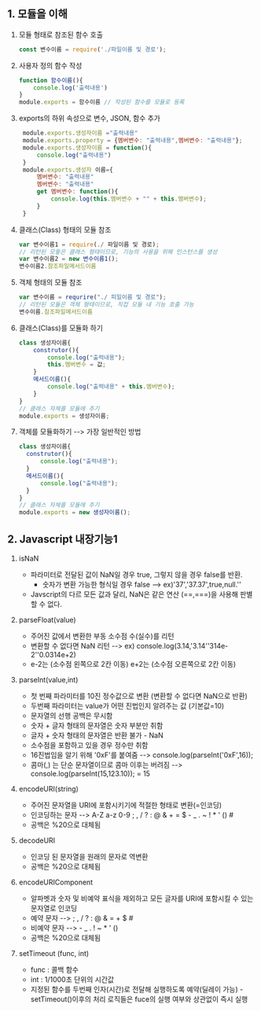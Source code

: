 ## 1. 모듈을 이해

1. 모듈 형태로 참조된 함수 호출
   ```js
   const 변수이름 = require('./파일이름 및 경로');
   ```
2. 사용자 정의 함수 작성
   ```js
   function 함수이름(){
       console.log('출력내용')
   }
   module.exports = 함수이름 // 작성된 함수를 모듈로 등록
   ```
3. exports의 하위 속성으로 변수, JSON, 함수 추가
   ```js 
    module.exports.생성자이름 ="출력내용"
    module.exports.property = {멤버변수: "출력내용",멤버변수: "출력내용"};
    module.exports.생성자이름 = function(){
        console.log("출력내용")
    }
    module.exports.생성자 이름={
        멤버변수: "출력내용"
        멤버변수: "출력내용"
        get 멤버변수: function(){
            console.log(this.멤버변수 + "" + this.멤버변수);
        }
    }
    ```
4. 클래스(Class) 형태의 모듈 참조
    ```js
    var 변수이름1 = require(./ 파일이름 및 경로);
    // 리턴된 모듛은 클래스 형태이므로, 기능의 사용을 위해 인스턴스를 생성
    var 변수이름2 = new 변수이름1();
    변수이름2.참조파일메서드이름
    ```
5. 객체 형태의 모듈 참조
    ```js
    var 변수이름 = requrire("./ 피일이름 및 경로");
    // 리턴된 모듈은 객체 형태이므로, 직접 모듈 내 기능 호출 가능
    변수이름.참조파일메서드이름
    ```
6. 클래스(Class)를 모듈화 하기
    ```js
    class 생성자이름{
        construtor(){
            console.log("출력내용");
            this.멤버변수 = 값;
        }
        메서드이름(){
            console.log("출력내용" + this.멤버변수);
        }
    }
    // 클래스 자체를 모듈에 추기
    module.exports = 생성자이름;

7. 객체를 모듈화하기 --> 가장 일반적인 방법
      ```js
    class 생성자이름{
        construtor(){
            console.log("출력내용");
        }
        메서드이름(){
            console.log("출력내용");
        }
    }
    // 클래스 자체를 모듈에 추기
    module.exports = new 생성자이름();
    ```
## 2. Javascript 내장기능1
1. isNaN
    - 파라미터로 전달된 값이 NaN일 경우 true, 그렇지 않을 경우 false를 반환.
        - 숫자가 변환 가능한 형식일 경우 false --> ex)'37','37.37',true,null.''
    - Javscript의 다르 모든 값과 달리, NaN은 같은 연산 (==,===)을 사용해 판별할 수 없다.

2. parseFloat(value)
    - 주어진 값에서 변환한 부동 소수점 수(실수)를 리턴
    - 변환할 수 없다면 NaN 리턴 --> ex) console.log(3.14,'3.14''314e-2''0.0314e+2)
    - e-2는 (소수점 왼쪽으로 2칸 이동) e+2는 (소수점 오른쪽으로 2칸 이동)

3.  parseInt(value,int)
    - 첫 번째 파라미터를 10진 정수값으로 변환 (변환할 수 없다면 NaN으로 반환)
    - 두번째 파라미터는 value가 어떤 진법인지 알려주는 값 (기본값=10)
    - 문자열의 선행 공백은 무시함
    - 숫자 + 글자 형태의 문자열은 숫자 부분만 취함
    - 글자 + 숫자 형태의 문자열은 반환 불가 - NaN
    - 소수점을 포함하고 있을 경우 정수만 취함
    - 16진법임을 알기 위해 '0xF'를 붙여줌 --> console.log(parseInt('0xF',16)); 
    - 콤마(,) 는 단순 문자열이므로 콤마 이후는 버려짐 --> console.log(parseInt(15,123.10)); = 15

4. encodeURI(string)
    - 주어진 문자열을 URI에 포함시키기에 적절한 형태로 변환(=인코딩)
    - 인코딩하는 문자 --> A-Z a-z 0-9 ; , / ? : @ & + = $ - _ . ~ ! * ' () #
    - 공백은 %20으로 대체됨

5. decodeURI
    - 인코딩 된 문자열을 원래의 문자로 역변환
    - 공백은 %20으로 대체됨

6. encodeURIComponent
    - 알파벳과 숫자 및 비예약 표식을 제외하고 모든 글자를 URI에 포함시킬 수 있는 문자열로 인코딩
    - 예약 문자 --> ; , / ? : @ & = + $ # 
    - 비예약 문자 --> - _ . ! ~ * ' () 
    - 공백은 %20으로 대체됨

7. setTimeout (func, int)
    - func : 콜백 함수
    - int : 1/1000초 단위의 시간값
    - 지정된 함수를 두번째 인자(시간)로 전달해 실행하도록 예약(딜레이 가능)
    -setTimeout()이후의 처리 로직들은 fuce의 실행 여부와 상관없이 즉시 실행
    